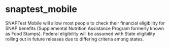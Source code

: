 # snaptest_mobile
SNAPTest Mobile will allow most people to check their financial eligibility for SNAP benefits (Supplemental Nutrition Assistance Program formerly known as Food Stamps).
Federal eligibility will be assumed with State eligibility rolling out in future releases due to differing criteria among states.
